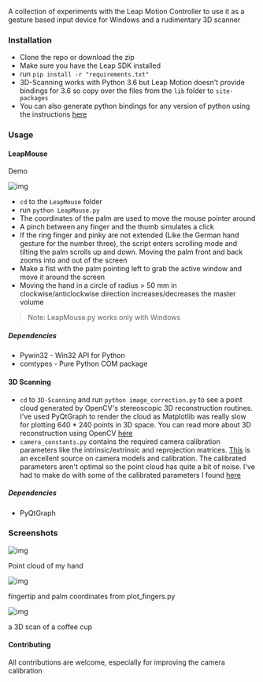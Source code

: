 A collection of experiments with the Leap Motion Controller to use it as a gesture based input device for Windows and a rudimentary 3D scanner

### Installation
* Clone the repo or download the zip
* Make sure you have the Leap SDK installed
* run `pip install -r "requirements.txt"`
* 3D-Scanning works with Python 3.6 but Leap Motion doesn't provide bindings for 3.6 so copy over the files from the `lib` folder to `site-packages`
* You can also generate python bindings for any version of python using the instructions [here](https://support.leapmotion.com/hc/en-us/articles/360004362237-Generating-a-Python-3-3-0-Wrapper-with-SWIG-2-0-9)

### Usage
#### LeapMouse

Demo

![img](https://thumbs.gfycat.com/TenseRashCirriped-small.gif)

*  `cd` to the `LeapMouse` folder
* run `python LeapMouse.py`
* The coordinates of the palm are used to move the mouse pointer around
* A pinch between any finger and the thumb simulates a click
* If the ring finger and pinky are not extended (Like the German hand gesture for the number three), the script enters scrolling mode and tilting the palm scrolls up and down. Moving the palm front and back zooms into and out of the screen
* Make a fist with the palm pointing left to grab the active window and move it around the screen
* Moving the hand in a circle of radius > 50 mm in clockwise/anticlockwise direction increases/decreases the master volume

> Note:  LeapMouse.py works only with Windows

##### Dependencies
* Pywin32 - Win32 API for Python
* comtypes - Pure Python COM package

#### 3D Scanning

*  `cd` to `3D-Scanning` and run `python image_correction.py` to see a point cloud generated by OpenCV's stereoscopic 3D reconstruction routines. I've used PyQtGraph to render the cloud as Matplotlib was really slow for plotting 640 * 240 points in 3D space. You can read more about 3D reconstruction using OpenCV [here](https://docs.opencv.org/3.0-beta/doc/py_tutorials/py_calib3d/py_table_of_contents_calib3d/py_table_of_contents_calib3d.html)
* `camera_constants.py` contains the required camera calibration parameters like the intrinsic/extrinsic and reprojection matrices.  [This](http://www.cs.toronto.edu/~fidler/slides/2017/CSC420/lecture10.pdf) is an excellent source on camera models and calibration. The calibrated parameters aren't optimal so the point cloud has quite a bit of noise. I've had to make do with some of the calibrated parameters I found [here](https://www.ripublication.com/ijaer17/ijaerv12n16_69.pdf)

##### Dependencies
* PyQtGraph

### Screenshots
![img](https://i.imgur.com/7u83hjH.gif)

Point cloud of my hand

![img](https://i.imgur.com/ayRYZRi.gif)

fingertip and palm coordinates from plot_fingers.py

![img](https://i.imgur.com/SXojja9.png)

a 3D scan of a coffee cup

#### Contributing
All contributions are welcome, especially for improving the camera calibration